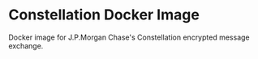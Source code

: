 # Constellation Docker Image
Docker image for J.P.Morgan Chase's Constellation encrypted message exchange.
